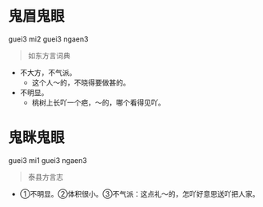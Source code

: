 # 鬼眉鬼眼
guei3 mi2 guei3 ngaen3
> 如东方言词典
- 不大方，不气派。
  - 这个人～的，不晓得要做甚的。
- 不明显。
  - 桃树上长吖一个疤，～的，哪个看得见吖。

# 鬼眯鬼眼
guei3 mi1 guei3 ngaen3
> 泰县方言志
- ①不明显。②体积很小。③不气派：这点礼～的，怎吖好意思送吖把人家。
